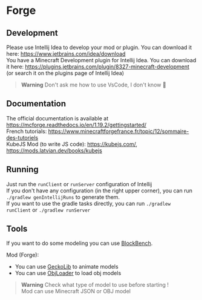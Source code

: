 # Forge

## Development

Please use Intellij Idea to develop your mod or plugin. You can download it here: https://www.jetbrains.com/idea/download <br>
You have a Minecraft Development plugin for Intellij Idea. You can download it here: https://plugins.jetbrains.com/plugin/8327-minecraft-development (or search it on the plugins page of Intellij Idea)

> **Warning**
> Don't ask me how to use VsCode, I don't know 🤣

## Documentation

The official documentation is available at https://mcforge.readthedocs.io/en/1.19.2/gettingstarted/ <br>
French tutorials: https://www.minecraftforgefrance.fr/topic/12/sommaire-des-tutoriels <br>
KubeJS Mod (to write JS code): https://kubejs.com/, https://mods.latvian.dev/books/kubejs

## Running

Just run the `runClient` or `runServer` configuration of Intellij <br>
If you don't have any configuration (in the right upper corner), you can run `./gradlew genIntellijRuns` to generate them. <br>
If you want to use the gradle tasks directly, you can run `./gradlew runClient` or `./gradlew runServer` <br>

## Tools
If you want to do some modeling you can use [BlockBench](https://www.blockbench.net/downloads). 

Mod (Forge):
- You can use [GeckoLib](https://www.curseforge.com/minecraft/mc-mods/geckolib) to animate models
- You can use [ObjLoader](https://docs.minecraftforge.net/en/1.19.2/rendering/modelloaders/) to load obj models

> **Warning**
> Check what type of model to use before starting ! <br>
> Mod can use Minecraft JSON or OBJ model
